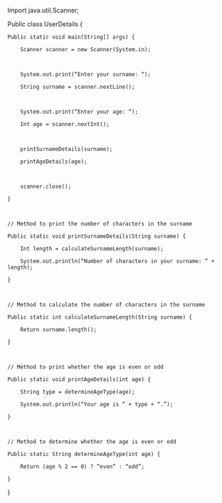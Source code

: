 
Import java.util.Scanner;



Public class UserDetails {

    Public static void main(String[] args) {

        Scanner scanner = new Scanner(System.in);



        System.out.print(“Enter your surname: “);

        String surname = scanner.nextLine();



        System.out.print(“Enter your age: “);

        Int age = scanner.nextInt();



        printSurnameDetails(surname);

        printAgeDetails(age);



        scanner.close();

    }



    // Method to print the number of characters in the surname

    Public static void printSurnameDetails(String surname) {

        Int length = calculateSurnameLength(surname);

        System.out.println(“Number of characters in your surname: “ + length);

    }



    // Method to calculate the number of characters in the surname

    Public static int calculateSurnameLength(String surname) {

        Return surname.length();

    }



    // Method to print whether the age is even or odd

    Public static void printAgeDetails(int age) {

        String type = determineAgeType(age);

        System.out.println(“Your age is “ + type + “.”);

    }



    // Method to determine whether the age is even or odd

    Public static String determineAgeType(int age) {

        Return (age % 2 == 0) ? “even” : “odd”;

    }

}
